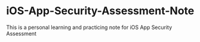 iOS-App-Security-Assessment-Note
================================

This is a personal learning and practicing note for iOS App Security Assessment
